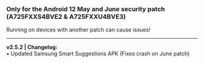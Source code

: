 ### Only for the Android 12 May and June security patch (A725FXXS4BVE2 & A725FXXU4BVE3)
Running on devices with another patch can cause issues!

---
<b>v2.5.2 | Changelog:</b>
<br/>• Updated Samsung Smart Suggestions APK (Fixes crash on June patch)